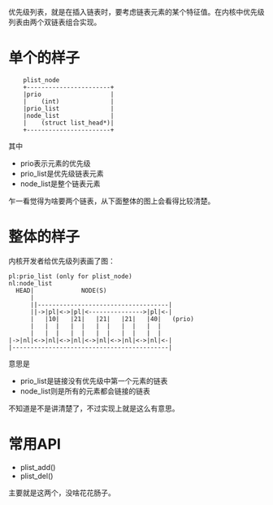优先级列表，就是在插入链表时，要考虑链表元素的某个特征值。在内核中优先级列表由两个双链表组合实现。

# 单个的样子

```
    plist_node
    +-----------------------+
    |prio                   |
    |    (int)              |
    |prio_list              |
    |node_list              |
    |    (struct list_head*)|
    +-----------------------+
```

其中

* prio表示元素的优先级
* prio_list是优先级链表元素
* node_list是整个链表元素

乍一看觉得为啥要两个链表，从下面整体的图上会看得比较清楚。

# 整体的样子

内核开发者给优先级列表画了图：

```
pl:prio_list (only for plist_node)
nl:node_list
  HEAD|             NODE(S)
      |
      ||------------------------------------|
      ||->|pl|<->|pl|<--------------->|pl|<-|
      |   |10|   |21|   |21|   |21|   |40|   (prio)
      |   |  |   |  |   |  |   |  |   |  |
      |   |  |   |  |   |  |   |  |   |  |
|->|nl|<->|nl|<->|nl|<->|nl|<->|nl|<->|nl|<-|
|-------------------------------------------|
```

意思是

* prio_list是链接没有优先级中第一个元素的链表
* node_list则是所有的元素都会链接的链表

不知道是不是讲清楚了，不过实现上就是这么有意思。

# 常用API

* plist_add()
* plist_del()

主要就是这两个，没啥花花肠子。
